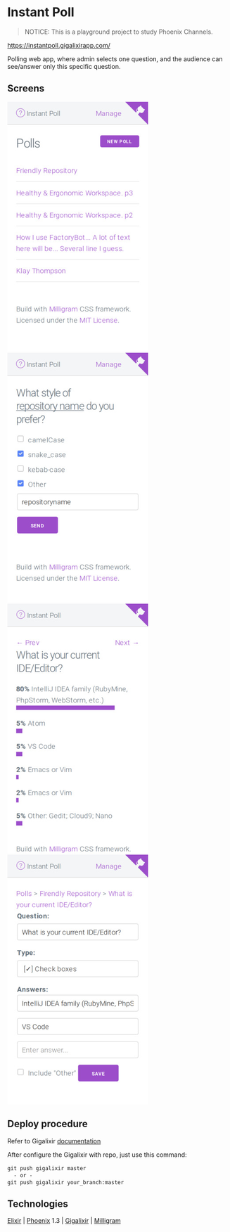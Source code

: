 # Instant Poll

> NOTICE: This is a playground project to study Phoenix Channels.

https://instantpoll.gigalixirapp.com/

Polling web app, where admin selects one question, and the audience can see/answer only this specific question.

## Screens

![polls](html/screenshots/polls.jpg)
![question](html/screenshots/question.jpg)
![answers](html/screenshots/answers.jpg)
![edit](html/screenshots/edit_poll.jpg)

## Deploy procedure

Refer to Gigalixir [documentation](https://gigalixir.readthedocs.io/en/latest/main.html#deploy)

After configure the Gigalixir with repo, just use this command:

```
git push gigalixir master
  - or -
git push gigalixir your_branch:master
```


## Technologies

[Elixir](https://elixir-lang.org/) | [Phoenix](https://phoenixframework.org/) 1.3 | [Gigalixir](https://gigalixir.com/) | [Milligram](https://milligram.io)
